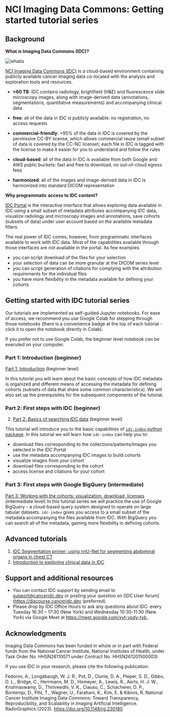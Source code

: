 # NCI Imaging Data Commons: Getting started tutorial series

## Background

**What is Imaging Data Commons (IDC)?**

![whatis](https://raw.githubusercontent.com/ImagingDataCommons/IDC-Tutorials/master/notebooks/getting_started/what_is_idc.png)

[NCI Imaging Data Commons (IDC)](https://datacommons.cancer.gov/repository/imaging-data-commons) is a cloud-based environment containing publicly available cancer imaging data co-located with the analysis and exploration tools and resources.

* **>60 TB**: IDC contains radiology, brightfield (H&E) and fluorescence slide microscopy images, along with image-derived data (annotations, segmentations, quantitative measurements) and accompanying clinical data

* **free**: all of the data in IDC is publicly available: no registration, no access requests

* **commercial-friendly**: >95% of the data in IDC is covered by the permissive CC-BY license, which allows commercial reuse (small subset of data is covered by the CC-NC license); each file in IDC is tagged with the license to make it easier for you to understand and follow the rules

* **cloud-based**: all of the data in IDC is available from both Google and AWS public  buckets: fast and free to download, no out-of-cloud egress fees

* **harmonized**: all of the images and image-derived data in IDC is harmonized into standard DICOM representation

**Why programmatic access to IDC content?**

[IDC Portal](https://imaging.datacommons.cancer.gov/explore/) is the interactive interface that allows exploring data available in IDC using a small subset of metadata attributes accompanying IDC data, visualize radiology and microscopy images and annotations, save cohorts (subsets of data) under user account based on the available metadata filters.

The real power of IDC comes, however, from programmatic interfaces available to work with IDC data. Most of the capabilities available through those interfaces are not available in the portal. As few examples

* you can script download of the files for your selection
* your selection of data can be more granular at the DICOM series level
* you can script generation of citations for complying with the attribution requirements for the individual files
* you have more flexibility in the metadata available for defining your cohorts

## Getting started with IDC tutorial series

Our tutorials are implemented as self-guided Jupyter notebooks. For ease of access, we recommend you use Google Colab for stepping through those notebooks (there is a convenience badge at the top of each tutorial - click it to open the notebook directly in Colab).

If you prefer not to use Google Colab, the beginner level notebook can be executed on your computer.

### Part 1: Introduction (beginner)

[Part 1: Introduction](https://github.com/ImagingDataCommons/IDC-Examples/blob/master/notebooks/getting_started/part1_prerequisites.ipynb) (beginner level)

  In this tutorial you will learn about the basic concepts of how IDC metadata is organized and different means of accessing the metadata for defining cohorts (subsets of data that share some common characteristics). We will also set up the prerequisites for the subsequent components of the tutorial.

### Part 2: First steps with IDC (beginner)

2. [Part 2: Basics of searching IDC data](https://github.com/ImagingDataCommons/IDC-Examples/blob/master/notebooks/getting_started/part2_searching_basics.ipynb) (beginner level)

  This tutorial will introduce you to the basic capabilities of [`idc-index` python package](https://github.com/ImagingDataCommons/idc-index). In this tutorial we will learn how `idc-index` can help you to:
  * download files corresponding to the collections/patients/images you selected in the IDC Portal
  * use the metadata accompanying IDC images to build cohorts
  * visualize images from your cohort
  * download files corresponding to the cohort
  * access license and citations for your cohort

### Part 3: First steps with Google BigQuery (intermediate)

[Part 3: Working with the cohorts: visualization, download, licenses](https://github.com/ImagingDataCommons/IDC-Examples/blob/master/notebooks/getting_started/part3_exploring_cohorts.ipynb) (intermediate level)
   In this tutorial series we will practice the use of Google BigQuery - a cloud-based query system designed to operate on large tabular datasets. `idc-index` gives you access to a small subset of the metadata accompanying the files available from IDC. With BigQuery you can search all of the metadata, gaining more flexibility in defining cohorts.


## Advanced tutorials

1. [IDC Segmentation primer: using nnU-Net for segmenting abdominal organs in chest CT](https://github.com/ImagingDataCommons/IDC-Examples/blob/master/notebooks/IDC_segmentation_primer.ipynb)
2. [Introduction to exploring clinical data in IDC](https://github.com/ImagingDataCommons/IDC-Examples/blob/master/notebooks/clinical_data_intro.ipynb)

## Support and additional resources

* You can contact IDC support by sending email to support@canceridc.dev or posting your question on [IDC User forum](https://discourse.canceridc.dev (preferred).
* Please drop by IDC Office Hours to ask any questions about IDC: every Tuesday 16:30 – 17:30 (New York) and Wednesday 10:30-11:30 (New York) via Google Meet at [https://meet.google.com/xyt-vody-tvb ](https://imaging.datacommons.cancer.gov/).

## Acknowledgments

Imaging Data Commons has been funded in whole or in part with Federal funds from the National Cancer Institute, National Institutes of Health, under Task Order No. HHSN26110071 under Contract No. HHSN261201500003l.

If you use IDC in your research, please cite the following publication:

Fedorov, A., Longabaugh, W. J. R., Pot, D., Clunie, D. A., Pieper, S. D., Gibbs, D. L., Bridge, C., Herrmann, M. D., Homeyer, A., Lewis, R., Aerts, H. J. W., Krishnaswamy, D., Thiriveedhi, V. K., Ciausu, C., Schacherer, D. P., Bontempi, D., Pihl, T., Wagner, U., Farahani, K., Kim, E. & Kikinis, R. National Cancer Institute Imaging Data Commons: Toward Transparency, Reproducibility, and Scalability in Imaging Artificial Intelligence. RadioGraphics (2023). https://doi.org/10.1148/rg.230180
